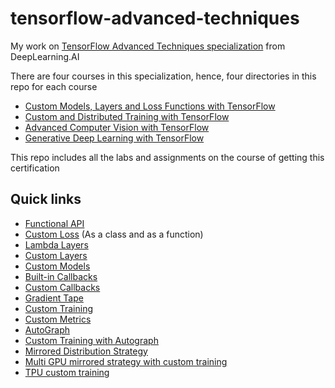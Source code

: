 # tensorflow-advanced-techniques
My work on [TensorFlow Advanced Techniques specialization](https://www.coursera.org/specializations/tensorflow-advanced-techniques) from DeepLearning.AI

There are four courses in this specialization, hence, four directories in this repo for each course
- [Custom Models, Layers and Loss Functions with TensorFlow](https://www.coursera.org/learn/custom-models-layers-loss-functions-with-tensorflow?specialization=tensorflow-advanced-techniques)
- [Custom and Distributed Training with TensorFlow](https://www.coursera.org/learn/custom-distributed-training-with-tensorflow?specialization=tensorflow-advanced-techniques)
- [Advanced Computer Vision with TensorFlow](https://www.coursera.org/learn/advanced-computer-vision-with-tensorflow?specialization=tensorflow-advanced-techniques)
- [Generative Deep Learning with TensorFlow](https://www.coursera.org/learn/generative-deep-learning-with-tensorflow?specialization=tensorflow-advanced-techniques)

This repo includes all the labs and assignments on the course of getting this certification

## Quick links

- <a href="Course 1 - Custom Models, Layers and Loss Functions\Week 1 - Functional API\W1_Assignment\C1W1_Assignment.ipynb">Functional API</a>
- <a href="Course 1 - Custom Models, Layers and Loss Functions\Week 2 - Loss Functions\Labs\C1_W2_Lab_2_huber-object-loss.ipynb">Custom Loss</a> (As a class and as a function)
- <a href="Course 1 - Custom Models, Layers and Loss Functions\Week 3 - Layers\Labs\C1_W3_Lab_1_lambda-layer.ipynb">Lambda Layers</a>
- <a href="Course 1 - Custom Models, Layers and Loss Functions\Week 3 - Layers\Assignment\C1W3_Assignment.ipynb">Custom Layers</a>
- <a href="Course 1 - Custom Models, Layers and Loss Functions\Week 4 - Models\C1W4_Assignment_VGG_Model.ipynb">Custom Models</a>
- <a href="Course 1 - Custom Models, Layers and Loss Functions\Week 5 - Callbacks\Lab 1\C1_W5_Lab_1_exploring-callbacks.ipynb">Built-in Callbacks</a>
- <a href="Course 1 - Custom Models, Layers and Loss Functions\Week 5 - Callbacks\Lab 2\C1_W5_Lab_2_custom-callbacks.ipynb">Custom Callbacks</a>
- <a href="Course 2 - Custom Training loops, Gradients and Distributed Training\Week 1 - Differentiation and Gradients\Assignment\C2W1_Assignment.ipynb">Gradient Tape</a>
- <a href="Course 2 - Custom Training loops, Gradients and Distributed Training\Week 2 - Simple Custom Training\Labs\C2_W2_Lab_2_training-categorical.ipynb">Custom Training</a>
- <a href="Course 2 - Custom Training loops, Gradients and Distributed Training\Week 2 - Simple Custom Training\Assignment\C2W2_Assignment.ipynb">Custom Metrics</a>
- <a href="Course 2 - Custom Training loops, Gradients and Distributed Training\Week 3 - Autograph\Labs\C2_W3_Lab_2-graphs-for-complex-code.ipynb">AutoGraph</a>
- <a href="Course 2 - Custom Training loops, Gradients and Distributed Training\Week 3 - Autograph\Assignment\C2W3_Assignment.ipynb">Custom Training with Autograph</a>
- <a href="Course 2 - Custom Training loops, Gradients and Distributed Training\Week 4 - Distribution Strategy\C2_W4_Lab_1_basic-mirrored-strategy.ipynb">Mirrored Distribution Strategy</a>
- <a href="Course 2 - Custom Training loops, Gradients and Distributed Training\Week 4 - Distribution Strategy\C2_W4_Lab_2_multi-GPU-mirrored-strategy.ipynb"> Multi GPU mirrored strategy with custom training</a>
- <a href="Course 2 - Custom Training loops, Gradients and Distributed Training\Week 4 - Distribution Strategy\C2_W4_Lab_3_using-TPU-strategy.ipynb">TPU custom training</a>